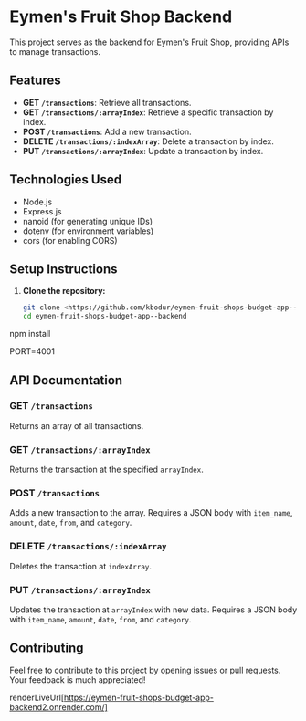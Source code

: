 # Eymen's Fruit Shop Backend

This project serves as the backend for Eymen's Fruit Shop, providing APIs to manage transactions.

## Features

- **GET `/transactions`**: Retrieve all transactions.
- **GET `/transactions/:arrayIndex`**: Retrieve a specific transaction by index.
- **POST `/transactions`**: Add a new transaction.
- **DELETE `/transactions/:indexArray`**: Delete a transaction by index.
- **PUT `/transactions/:arrayIndex`**: Update a transaction by index.

## Technologies Used

- Node.js
- Express.js
- nanoid (for generating unique IDs)
- dotenv (for environment variables)
- cors (for enabling CORS)

## Setup Instructions

1. **Clone the repository:**

   ```bash
   git clone <https://github.com/kbodur/eymen-fruit-shops-budget-app--backend.git>
   cd eymen-fruit-shops-budget-app--backend
npm install

PORT=4001

## API Documentation

### GET `/transactions`

Returns an array of all transactions.

### GET `/transactions/:arrayIndex`

Returns the transaction at the specified `arrayIndex`.

### POST `/transactions`

Adds a new transaction to the array. Requires a JSON body with `item_name`, `amount`, `date`, `from`, and `category`.

### DELETE `/transactions/:indexArray`

Deletes the transaction at `indexArray`.

### PUT `/transactions/:arrayIndex`

Updates the transaction at `arrayIndex` with new data. Requires a JSON body with `item_name`, `amount`, `date`, `from`, and `category`.


## Contributing

Feel free to contribute to this project by opening issues or pull requests. Your feedback is much appreciated!


renderLiveUrl[https://eymen-fruit-shops-budget-app-backend2.onrender.com/]